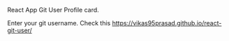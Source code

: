 React App
Git User Profile card.

Enter your git username.
Check this https://vikas95prasad.github.io/react-git-user/


